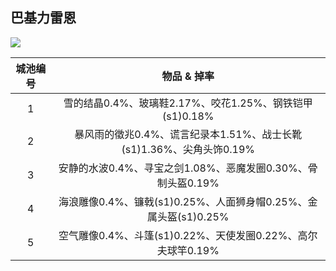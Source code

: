 


## 巴基力雷恩

![](https://github.com/lyy289065406/ro-single-server/blob/master/img/GVG_01.png)



| 城池编号 |物品 & 掉率 |
|:-------:|:----------:|
| 1 | 雪的结晶0.4%、玻璃鞋2.17%、咬花1.25%、钢铁铠甲(s1)0.18% |
| 2 | 暴风雨的徵兆0.4%、谎言纪录本1.51%、战士长靴(s1)1.36%、尖角头饰0.19% |
| 3 | 安静的水波0.4%、寻宝之剑1.08%、恶魔发圈0.30%、骨制头盔0.19% |
| 4 | 海浪雕像0.4%、镰戟(s1)0.25%、人面狮身帽0.25%、金属头盔(s1)0.25% |
| 5 | 空气雕像0.4%、斗篷(s1)0.22%、天使发圈0.22%、高尔夫球竿0.19% |


